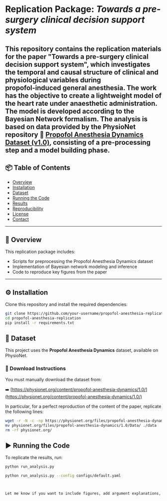 # Replication Package: *Towards a pre-surgery clinical decision support system*

This repository contains the replication materials for the paper **"Towards a pre-surgery clinical decision support 
system"**, which investigates the temporal and causal structure of clinical and physiological variables during  
propofol-induced general anesthesia. The work has the objective to create a lightweight model of the heart rate 
under anaesthetic administration. The model is developed according to the Bayesian Network formalism. The analysis 
is based on data provided by the PhysioNet repository
🔗 [Propofol Anesthesia Dynamics Dataset (v1.0)](https://physionet.org/content/propofol-anesthesia-dynamics/1.0/), 
consisting of a pre-processing step and a model building phase.
---

## 📦 Table of Contents

- [Overview](#overview)  
- [Installation](#installation)  
- [Dataset](#dataset)  
- [Running the Code](#running-the-code)  
- [Results](#results)  
- [Reproducibility](#reproducibility)  
- [License](#license)  
- [Contact](#contact)

---

## 🧠 Overview

This replication package includes:

- Scripts for preprocessing the Propofol Anesthesia Dynamics dataset  
- Implementation of Bayesian network modeling and inference  
- Code to reproduce key figures from the paper
---

## ⚙️ Installation
Clone this repository and install the required dependencies:

```bash
git clone https://github.com/your-username/propofol-anesthesia-replication.git
cd propofol-anesthesia-replication
pip install -r requirements.txt
```

## 📁 Dataset

This project uses the **Propofol Anesthesia Dynamics** dataset, available on PhysioNet.

### 🔽 Download Instructions

You must manually download the dataset from:

➡️ [https://physionet.org/content/propofol-anesthesia-dynamics/1.0/](https://physionet.org/content/propofol-anesthesia-dynamics/1.0/)

In particular, for a perfect reproduction of the content of the paper, replicate the following lines:

```bash
wget -r -N -c -np https://physionet.org/files/propofol-anesthesia-dynamics/1.0/
mv physionet.org/files/propofol-anesthesia-dynamics/1.0/Data/ ./data
rm -rf physionet.org/
```

## ▶️ Running the Code

To replicate the results, run:

```bash
python run_analysis.py

python run_analysis.py --config configs/default.yaml



Let me know if you want to include figures, add argument explanations, or link to a published paper!
